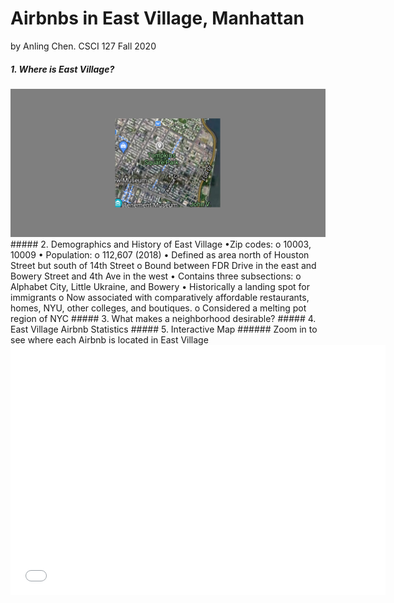 # Airbnbs in East Village, Manhattan
by Anling Chen. CSCI 127 Fall 2020
##### 1. Where is East Village?
<img src="Highlighted Region East Village.png" class="inline"/>
##### 2. Demographics and History of East Village
•Zip codes:
o 10003, 10009
• Population:
o 112,607 (2018)
• Defined as area north of Houston
Street but south of 14th Street
o Bound between FDR Drive in the
east and Bowery Street and 4th
Ave in the west
• Contains three subsections:
o Alphabet City, Little Ukraine, and Bowery
• Historically a landing spot for immigrants
o Now associated with comparatively affordable restaurants,
homes, NYU, other colleges, and boutiques.
o Considered a melting pot region of NYC
##### 3. What makes a neighborhood desirable?
##### 4. East Village Airbnb Statistics 
##### 5. Interactive Map
###### Zoom in to see where each Airbnb is located in East Village
<iframe src="airbnblocations.html" width="600" height="400" frameborder="0" frameborder="0" marginwidth="0" marginheight="0" allowfullscreen></iframe>
